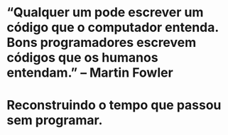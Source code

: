 # 
#
# “Qualquer um pode escrever um código que o computador entenda. Bons programadores escrevem códigos que os humanos entendam.” – Martin Fowler
# Reconstruindo o tempo que passou sem programar.

